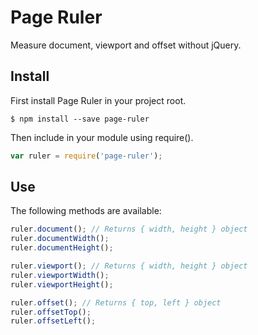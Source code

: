 # Page Ruler

Measure document, viewport and offset without jQuery.

## Install

First install Page Ruler in your project root.

```  
$ npm install --save page-ruler
```

Then include in your module using require().

```javascript
var ruler = require('page-ruler');
```

## Use

The following methods are available:

```javascript
ruler.document(); // Returns { width, height } object
ruler.documentWidth();
ruler.documentHeight();

ruler.viewport(); // Returns { width, height } object
ruler.viewportWidth();
ruler.viewportHeight();

ruler.offset(); // Returns { top, left } object
ruler.offsetTop();
ruler.offsetLeft();
```
